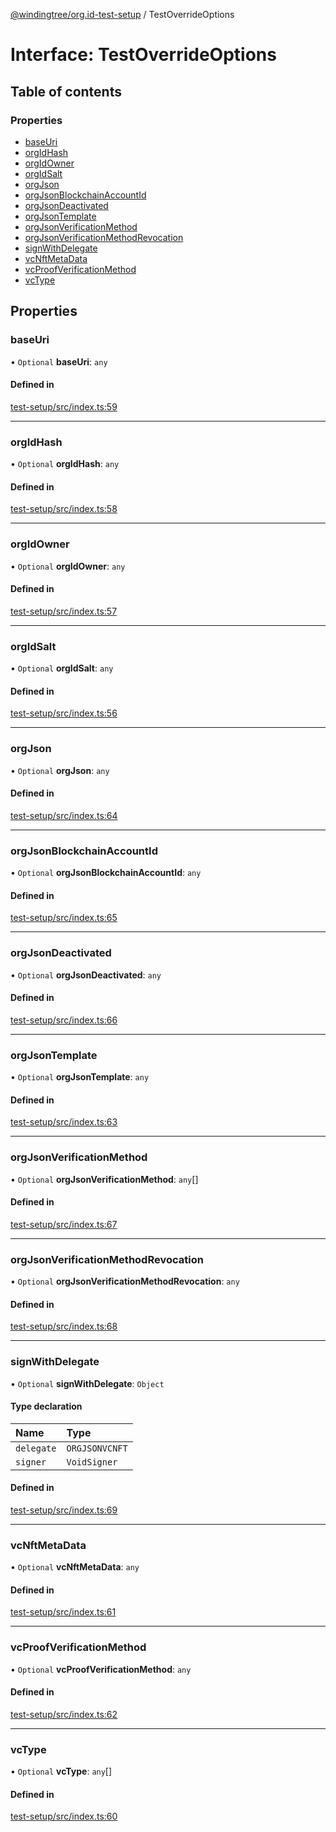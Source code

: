 [@windingtree/org.id-test-setup](../README.md) / TestOverrideOptions

# Interface: TestOverrideOptions

## Table of contents

### Properties

- [baseUri](TestOverrideOptions.md#baseuri)
- [orgIdHash](TestOverrideOptions.md#orgidhash)
- [orgIdOwner](TestOverrideOptions.md#orgidowner)
- [orgIdSalt](TestOverrideOptions.md#orgidsalt)
- [orgJson](TestOverrideOptions.md#orgjson)
- [orgJsonBlockchainAccountId](TestOverrideOptions.md#orgjsonblockchainaccountid)
- [orgJsonDeactivated](TestOverrideOptions.md#orgjsondeactivated)
- [orgJsonTemplate](TestOverrideOptions.md#orgjsontemplate)
- [orgJsonVerificationMethod](TestOverrideOptions.md#orgjsonverificationmethod)
- [orgJsonVerificationMethodRevocation](TestOverrideOptions.md#orgjsonverificationmethodrevocation)
- [signWithDelegate](TestOverrideOptions.md#signwithdelegate)
- [vcNftMetaData](TestOverrideOptions.md#vcnftmetadata)
- [vcProofVerificationMethod](TestOverrideOptions.md#vcproofverificationmethod)
- [vcType](TestOverrideOptions.md#vctype)

## Properties

### baseUri

• `Optional` **baseUri**: `any`

#### Defined in

[test-setup/src/index.ts:59](https://github.com/windingtree/org.id-sdk/blob/625ccde/packages/test-setup/src/index.ts#L59)

___

### orgIdHash

• `Optional` **orgIdHash**: `any`

#### Defined in

[test-setup/src/index.ts:58](https://github.com/windingtree/org.id-sdk/blob/625ccde/packages/test-setup/src/index.ts#L58)

___

### orgIdOwner

• `Optional` **orgIdOwner**: `any`

#### Defined in

[test-setup/src/index.ts:57](https://github.com/windingtree/org.id-sdk/blob/625ccde/packages/test-setup/src/index.ts#L57)

___

### orgIdSalt

• `Optional` **orgIdSalt**: `any`

#### Defined in

[test-setup/src/index.ts:56](https://github.com/windingtree/org.id-sdk/blob/625ccde/packages/test-setup/src/index.ts#L56)

___

### orgJson

• `Optional` **orgJson**: `any`

#### Defined in

[test-setup/src/index.ts:64](https://github.com/windingtree/org.id-sdk/blob/625ccde/packages/test-setup/src/index.ts#L64)

___

### orgJsonBlockchainAccountId

• `Optional` **orgJsonBlockchainAccountId**: `any`

#### Defined in

[test-setup/src/index.ts:65](https://github.com/windingtree/org.id-sdk/blob/625ccde/packages/test-setup/src/index.ts#L65)

___

### orgJsonDeactivated

• `Optional` **orgJsonDeactivated**: `any`

#### Defined in

[test-setup/src/index.ts:66](https://github.com/windingtree/org.id-sdk/blob/625ccde/packages/test-setup/src/index.ts#L66)

___

### orgJsonTemplate

• `Optional` **orgJsonTemplate**: `any`

#### Defined in

[test-setup/src/index.ts:63](https://github.com/windingtree/org.id-sdk/blob/625ccde/packages/test-setup/src/index.ts#L63)

___

### orgJsonVerificationMethod

• `Optional` **orgJsonVerificationMethod**: `any`[]

#### Defined in

[test-setup/src/index.ts:67](https://github.com/windingtree/org.id-sdk/blob/625ccde/packages/test-setup/src/index.ts#L67)

___

### orgJsonVerificationMethodRevocation

• `Optional` **orgJsonVerificationMethodRevocation**: `any`

#### Defined in

[test-setup/src/index.ts:68](https://github.com/windingtree/org.id-sdk/blob/625ccde/packages/test-setup/src/index.ts#L68)

___

### signWithDelegate

• `Optional` **signWithDelegate**: `Object`

#### Type declaration

| Name | Type |
| :------ | :------ |
| `delegate` | `ORGJSONVCNFT` |
| `signer` | `VoidSigner` |

#### Defined in

[test-setup/src/index.ts:69](https://github.com/windingtree/org.id-sdk/blob/625ccde/packages/test-setup/src/index.ts#L69)

___

### vcNftMetaData

• `Optional` **vcNftMetaData**: `any`

#### Defined in

[test-setup/src/index.ts:61](https://github.com/windingtree/org.id-sdk/blob/625ccde/packages/test-setup/src/index.ts#L61)

___

### vcProofVerificationMethod

• `Optional` **vcProofVerificationMethod**: `any`

#### Defined in

[test-setup/src/index.ts:62](https://github.com/windingtree/org.id-sdk/blob/625ccde/packages/test-setup/src/index.ts#L62)

___

### vcType

• `Optional` **vcType**: `any`[]

#### Defined in

[test-setup/src/index.ts:60](https://github.com/windingtree/org.id-sdk/blob/625ccde/packages/test-setup/src/index.ts#L60)
